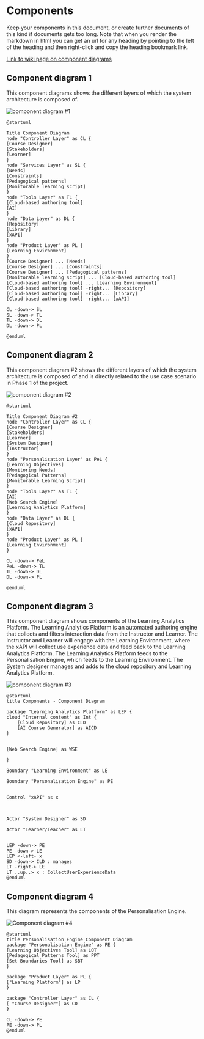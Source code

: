 # Components

Keep your components in this document, or create further documents of this kind if documents gets too long. Note that when you render the markdown in html you can get an url for any heading by pointing to the left of the heading and then right-click and copy the heading bookmark link. 

[Link to wiki page on component diagrams](https://github.sydney.edu.au/crli/EDPC5022-2019/wiki/Component-Diagrams) 

## Component diagram 1
This component diagrams shows the different layers of which the system architecture is composed of. 

![component diagram #1](https://www.plantuml.com/plantuml/img/dPF1QiCm38RlVWhJU_e8eoNPOP2DiEHMTb1haPevLf2LRcNitMUd7KbPAMMt_94__V9lUnK4M8REATLOSQXpwdhow4KN5bg6Jdaog1SvUM5o3bcNS4HUQ0WwB_MNskGqS41TOB2jHtvJcrhW7VVa37A8iaJWiV1zRbOZ7-mEmwnLFRPwGJI9Y6v16AoNf2eqq59hT-1q3oB8Flr-9c-56BPnR9Sih6zrsB7jPR9gYDpSfpcDx6WmsHO26Ws3x8aJAt5jxBj-cl0216PqCTAls5D8riUqERjb6By-rzMCh9ZCi9CPN8rm-JlfepzO9j_5h1Fr9qQzN2xrB95hrSkShg_vHthdvhT2kb4yqTVtUPFBsBPx6UcBYEzaffEu4pWTc8gtE3FquRE7U0jLFQccLCsaYb8LawfAfLReJNmwFm00)

```
@startuml

Title Component Diagram
node "Controller Layer" as CL {
[Course Designer]
[Stakeholders]
[Learner]
}
node "Services Layer" as SL {
[Needs]
[Constraints]
[Pedagogical patterns]
[Monitorable learning script]
}
node "Tools Layer" as TL {
[Cloud-based authoring tool]
[AI]
}
node "Data Layer" as DL {
[Repository]
[Library]
[xAPI]
}
node "Product Layer" as PL {
[Learning Environment]
}
[Course Designer] ... [Needs]
[Course Designer] ... [Constraints]
[Course Designer] ... [Pedagogical patterns]
[Monitorable learning script] ... [Cloud-based authoring tool]
[Cloud-based authoring tool] ... [Learning Environment]
[Cloud-based authoring tool] -right... [Repository]
[Cloud-based authoring tool] -right... [Library]
[Cloud-based authoring tool] -right... [xAPI]

CL -down-> SL
SL -down-> TL
TL -down-> DL
DL -down-> PL

@enduml
```

## Component diagram 2

This component diagram #2 shows the different layers of which the system architecture is composed of and is directly related to the use case scenario in Phase 1 of the project. 

![component diagram #2](https://www.plantuml.com/plantuml/img/LL9DJyCm3BtdLqJZl0i_06rgTvXKe6ALE4mxU8tf0gazEUwWGlntqZ5OE3x7xoClMKG5qQ4FnZHU0zg2-oCJajhIGoVGsvjRG-pGpWec5Gu1nLOmeimiH5jKzjDi2nuaeYqn-evGTcQxKNZ30mU74XEi4EHoC4R5FbzTKrGPMkK4lYvUTQ8nGV0Hr3DbXZMU7S-2dZhxk7_5Llq99vjx9fzqfla3efj6DJhekFCj15k3AWfbcx1FT_xJshJYZtfDqJ27c7atP-lbEl6VSMytYTSUx8ewJxZBCYrJyb5zcz86q1UM_gfPWa8cMVxq5tXmzWcF7ATKOnBxMDRhh0zXbohAU_XVmufENfZwz78JowHtcJj-f_dTr9YPMll5JMMQAoehKsQxbJ4B99T-n3S0)

```
@startuml

Title Component Diagram #2
node "Controller Layer" as CL {
[Course Designer]
[Stakeholders]
[Learner]
[System Designer]
[Instructor]
}
node "Personalisation Layer" as PeL {
[Learning Objectives]
[Monitoring Needs]
[Pedagogical Patterns]
[Monitorable Learning Script]
}
node "Tools Layer" as TL {
[AI]
[Web Search Engine]
[Learning Analytics Platform]
}
node "Data Layer" as DL {
[Cloud Repository]
[xAPI]
}
node "Product Layer" as PL {
[Learning Environment]
}

CL -down-> PeL
PeL -down-> TL
TL -down-> DL
DL -down-> PL

@enduml
```



## Component diagram 3

This component diagram shows components of the Learning Analytics Platform. The Learning Analytics Platform is an automated authoring engine that collects and filters interaction data from the Instructor and Learner. The Instructor and Learner will engage with the Learning Environment, where the xAPI will collect use experience data and feed back to the Learning Analytics Platform. The Learning Analytics Platform feeds to the Personalisation Engine, which feeds to the Learning Environment.
The System designer manages and adds to the cloud repository and Learning Analytics Platform.


![component diagram #3](https://www.plantuml.com/plantuml/img/JPB1ReCm38RlUGgBE-nUJLKPe0c90nfCFLGxPAbBemK79M43LNlt6TPrvPJu-nq-77O-I1V6teYWWq78R3zOGWeUulyDv5fsJlP2359zo0uXgb0wqjH1IjBCGIiFjP7XP5qVWVHG5JLSG2XZnoD49GLq70HbUKLXZN0HBWBuEMHhx0K7wtMmRdvRU5RblpGjMMLq7k4P2Ptan1f8oomNtqA8mnxVeM4ZTOQ2EasuydrJY8K_sP6EqirtrWLzQcUf_tEfYljOZSvRrjLU1ctfUkOQh3aeCluAPmr4KrgNQtdYgaWLcq7Kp3vW3pbwtR7koflyXbS7T0yjIdM-ughbzcLayT5-KRnTNbCNjntRBV0nDdWACKm0eiblbES46-WbySLuKRKGEzsTmxMlXIGPXoJPSjk6vsWCgl3gqHNJW4uZASnba6A7TEJ_u0S0)

```
@startuml
title Components - Component Diagram

package "Learning Analytics Platform" as LEP { 
cloud "Internal content" as Int {
    [Cloud Repository] as CLD
    [AI Course Generator] as AICD
}


[Web Search Engine] as WSE

}

Boundary "Learning Environment" as LE

Boundary "Personalisation Engine" as PE


Control "xAPI" as x



Actor "System Designer" as SD

Actor "Learner/Teacher" as LT


LEP -down-> PE
PE -down-> LE
LEP <-left- x  
SD -down-> CLD : manages
LT -right-> LE
LT ..up..> x : CollectUserExperienceData
@enduml
```


## Component diagram 4

This diagram represents the components of the Personalisation Engine.

![Component diagram #4](https://www.plantuml.com/plantuml/img/RP11QyCm38Nl_XKYz_w5KPhqPgYXkPKTj4GptXofoCh66Fllirie6UmezDxJzxGlXchhafqbomI1j0XZJWKj2SEHOsA2NfQhCB71a30gBkwAqpj6Wkv_HmTO81pXsrqyeNBY2AUNDveiVL21KIG_Dua_ZUuIQCOeCKsO8Q0PAMya8LJ9cGmEilACchR-ys5qFsv3epAlau77Bz8xX6yGtOCYPBHNqQMxtm_mnzyBcqhEf9k8_XRHbgiMWe5AYbntjuH-Q05LiflbatTFjRMhnH-JTtlYkNtO_G80)

```
@startuml
title Personalisation Engine Component Diagram
package "Personalisation Engine" as PE {
[Learning Objectives Tool] as LOT
[Pedagogical Patterns Tool] as PPT
[Set Boundaries Tool] as SBT
}

package "Product Layer" as PL {
["Learning Platform"] as LP 
}

package "Controller Layer" as CL {
[ "Course Designer"] as CD
}

CL -down-> PE
PE -down-> PL
@enduml

```
